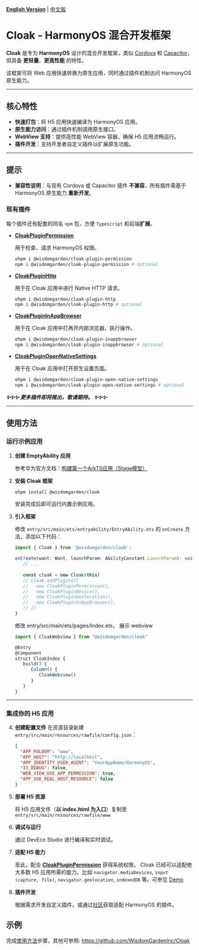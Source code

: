 [**English Version**](./README-EN.md) | [中文版](./README.md)

# **Cloak** - HarmonyOS 混合开发框架

**Cloak** 是专为 **HarmonyOS** 设计的混合开发框架，类似 [Cordova](https://cordova.apache.org/) 和 [Capacitor](https://capacitorjs.com/)，但具备 **更轻量**、**更高性能** 的特性。

该框架可将 Web 应用快速转换为原生应用，同时通过插件机制访问 HarmonyOS 原生能力。

---

## 核心特性

- **快速打包**：将 H5 应用快速编译为 HarmonyOS 应用。
- **原生能力访问**：通过插件机制调用原生接口。
- **WebView 支持**：提供高性能 WebView 容器，确保 H5 应用流畅运行。
- **插件开发**：支持开发者自定义插件以扩展原生功能。

---

## 提示

- **兼容性说明**：与现有 Cordova 或 Capacitor 插件 **不兼容**，所有插件需基于 HarmonyOS 原生能力 **重新开发**。

### 现有插件
  每个插件还有配套的同名 `npm` 包，方便 `Typescript` 和前端**扩展**。   

- **[CloakPluginPermission](https://github.com/WisdomGardenInc/CloakPlugins/blob/master/plugins/CloakPluginPermission/README.md)**
  
  用于检查、请求 HarmonyOS 权限。
  
  ```bash
  ohpm i @wisdomgarden/cloak-plugin-permission
  npm i @wisdomgarden/cloak-plugin-permission # optional
  ```

- **[CloakPluginHttp](https://github.com/WisdomGardenInc/CloakPlugins/blob/master/plugins/CloakPluginHttp/README.md)**
  
  用于在 Cloak 应用中进行 Native HTTP 请求。

  ```bash
  ohpm i @wisdomgarden/cloak-plugin-http
  npm i @wisdomgarden/cloak-plugin-http # optional
  ```

- **[CloakPluginInAppBrowser](https://github.com/WisdomGardenInc/CloakPlugins/blob/master/plugins/CloakPluginInAppBrowser/README.md)**
  
  用于在 Cloak 应用中打再开内部浏览器，执行操作。

  ```bash
  ohpm i @wisdomgarden/cloak-plugin-inappbrowser
  npm i @wisdomgarden/cloak-plugin-inappbrowser # optional
  ```

- **[CloakPluginOpenNativeSettings](https://github.com/WisdomGardenInc/CloakPlugins/blob/master/plugins/CloakPluginOpenNativeSettings/README.md)**

  用于在 Cloak 应用中打开原生设置页面。

  ```bash
  ohpm i @wisdomgarden/cloak-plugin-open-native-settings
  npm i @wisdomgarden/cloak-plugin-open-native-settings # optional
  ```

***✨✨✨ 更多插件即将推出，敬请期待。 ✨✨✨***

---

## 使用方法

### 运行示例应用
1. **创建 EmptyAbility 应用**
  
   参考华为官方文档：[构建第一个ArkTS应用（Stage模型）](https://developer.huawei.com/consumer/cn/doc/harmonyos-guides-V5/start-with-ets-stage-V5)

2. **安装 Cloak 框架**
   ```bash
   ohpm install @wisdomgarden/cloak
   ```
   安装完成后即可运行内置示例应用。

3. **引入框架**
   
   修改 `entry/src/main/ets/entryability/EntryAbility.ets` 的 `onCreate` 方法，添加以下代码：
   
   ```typescript
   import { Cloak } from '@wisdomgarden/cloak';
   
   onCreate(want: Want, launchParam: AbilityConstant.LaunchParam): void {
      // ...
      
      const cloak = new Cloak(this)
      // cloak.addPlugins([
      //   new CloakPluginPermission(),
      //   new CloakPluginDevice(),
      //   new CloakPluginGeolocation(),
      //   new CloakPluginInAppBrowser(),
      // ])
   }
   ```
   
   修改 entry/src/main/ets/pages/Index.ets， 展示 webview
   
   ```typescript
   import { CloakWebview } from "@wisdomgarden/cloak"
   
   @Entry
   @Component
   struct CloakIndex {
      build() {
         Column() {
            CloakWebview()
         }
      }
   }
   ```

---

### 集成你的 H5 应用

4. **创建配置文件**
   在资源目录新建 `entry/src/main/resources/rawfile/config.json`：
   ```json
   {
     "APP_FOLDER": "www",
     "APP_HOST": "http://localhost",
     "APP_IDENTITY_USER_AGENT": "YourAppName/HarmonyOS",
     "IS_DEBUG": false,
     "WEB_VIEW_USE_APP_PERMISSION": true,
     "APP_USE_REAL_HOST_RESOURCE": false
   }
   ```


5. **部署 H5 资源**
  
   将 H5 应用文件（**以 index.html 为入口**）复制至 `entry/src/main/resources/rawfile/www`


6. **调试与运行**

   通过 DevEco Studio 进行编译和实时调试。


7. **适配 H5 能力**
   
   至此，配合 **[CloakPluginPermission](https://github.com/WisdomGardenInc/CloakPlugins/blob/master/plugins/CloakPluginPermission/README.md)** 获得系统权限， 
   Cloak 已经可以适配绝大多数 H5 应用所需的能力。比如 `navigator.mediaDevices`, `input (capture, file)`, `navigator.geolocation`, `indexedDB` 等。可参见 [Demo](https://github.com/WisdomGardenInc/Cloak/tree/master/entry/src/main/resources/rawfile/www)


8. **插件开发**

   根据需求开发自定义插件，或通过[社区](https://ohpm.openharmony.cn)获取适配 HarmonyOS 的插件。

## 示例

完成[使用方法](#使用方法)步骤，其他可参照: https://github.com/WisdomGardenInc/Cloak